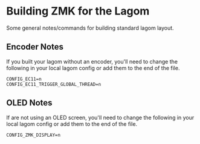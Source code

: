 # Building ZMK for the Lagom

Some general notes/commands for building standard lagom layout.

## Encoder Notes

If you built your lagom without an encoder, you'll need to change the following in your local lagom config or add them to the end of the file.

```
CONFIG_EC11=n
CONFIG_EC11_TRIGGER_GLOBAL_THREAD=n
```

## OLED Notes

If are not using an OLED screen, you'll need to change the following in your local lagom config or add them to the end of the file.

```
CONFIG_ZMK_DISPLAY=n
```
